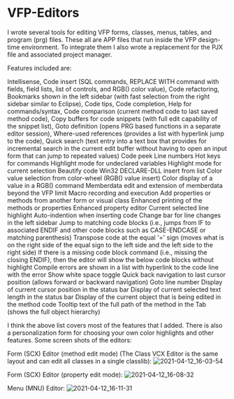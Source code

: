 # VFP-Editors

I wrote several tools for editing VFP forms, classes, menus, tables, and program (prg) files. These all are APP files that run inside the VFP design-time environment. To integrate them I also wrote a replacement for the PJX file and associated project manager. 

Features included are:

Intellisense,
Code insert (SQL commands, REPLACE WITH command with fields, field lists, list of controls, and RGB() color value),
Code refactoring,
Bookmarks shown in the left sidebar (with fast selection from the right sidebar similar to Eclipse),
Code tips,
Code completion,
Help for commands/syntax,
Code comparison (current method code to last saved method code),
Copy buffers for code snippets (with full edit capability of the snippet list),
Goto definition (opens PRG based functions in a separate editor session),
Where-used references (provides a list with hyperlink jump to the code),
Quick search (text entry into a text box that provides for incremental search in the current edit buffer without having to open an input form that can jump to repeated values)
Code peek
Line numbers
Hot keys for commands
Highlight mode for undeclared variables
Highlight mode for current selection
Beautify code
Win32 DECLARE-DLL insert from list
Color value selection from color-wheel (RGB() value insert)
Color display of a value in a RGB() command
Memberdata edit and extension of memberdata beyond the VFP limit
Macro recording and execution
Add properties or methods from another form or visual class
Enhanced printing of the methods or properties
Enhanced property editor
Current selected line highlight
Auto-indention when inserting code
Change bar for line changes in the left sidebar
Jump to matching code blocks (i.e., jumps from IF to associated ENDIF and other code blocks such as CASE-ENDCASE or matching parenthesis)
Transpose code at the equal '=' sign (moves what is on the right side of the equal sign to the left side and the left side to the right side)
If there is a missing code block command (i.e., missing the closing ENDIF), then the editor will show the below code blocks without highlight
Compile errors are shown in a list with hyperlink to the code line with the error
Show white space toggle
Quick back navigation to last cursor position (allows forward or backward navigation)
Goto line number
Display of current cursor position in the status bar
Display of current selected text length in the status bar
Display of the current object that is being edited in the method code
Tooltip text of the full path of the method in the Tab (shows the full object hierarchy)

I think the above list covers most of the features that I added. There is also a personalization form for choosing your own color highlights and other features.  Some screen shots of the editors:

Form (SCX) Editor (method edit mode) (The Class VCX Editor is the same layout and can edit all classes in a single classlib):
![2021-04-12_16-03-54](https://user-images.githubusercontent.com/28057069/114871566-698f8c00-9dc7-11eb-8cf2-f3cf7ce9bb83.png)

Form (SCX) Editor (property edit mode):
![2021-04-12_16-08-32](https://user-images.githubusercontent.com/28057069/114871750-9d6ab180-9dc7-11eb-9b6f-f02477b078ae.png)

Menu (MNU) Editor:
![2021-04-12_16-11-31](https://user-images.githubusercontent.com/28057069/114871900-c723d880-9dc7-11eb-95b9-aef91733cfe0.png)


